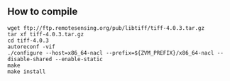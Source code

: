 How to compile
----

	wget ftp://ftp.remotesensing.org/pub/libtiff/tiff-4.0.3.tar.gz
	tar xf tiff-4.0.3.tar.gz
	cd tiff-4.0.3
	autoreconf -vif
	./configure --host=x86_64-nacl --prefix=${ZVM_PREFIX}/x86_64-nacl --disable-shared --enable-static
	make
	make install

